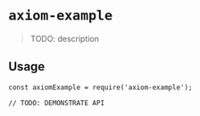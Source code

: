 # `axiom-example`

> TODO: description

## Usage

```
const axiomExample = require('axiom-example');

// TODO: DEMONSTRATE API
```
